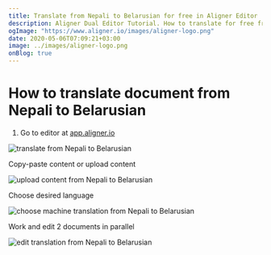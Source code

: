 ```yaml
---
title: Translate from Nepali to Belarusian for free in Aligner Editor
description: Aligner Dual Editor Tutorial. How to translate for free from Nepali to Belarusian. Aligner is multilingual document management platform. 
ogImage: "https://www.aligner.io/images/aligner-logo.png"
date: 2020-05-06T07:09:21+03:00
image: ../images/aligner-logo.png
onBlog: true
---
```


# How to translate document from Nepali to Belarusian

1. Go to editor at [app.aligner.io](https://app.aligner.io "Aligner App web page")

![translate from Nepali to Belarusian](../aligner-blank-editor.png "translate from Nepali to Belarusian")

Copy-paste content or upload content

![upload content from Nepali to Belarusian](../aligner-uploaded-document.png "upload content from Nepali to Belarusian")

Choose desired language

![choose machine translation from Nepali to Belarusian](../aligner-language-dropdown.png "choose machine translation from Nepali to Belarusian")

Work and edit 2 documents in parallel

![edit translation from Nepali to Belarusian](../aligner-double-sitded-editor.png "edit translation from Nepali to Belarusian")

